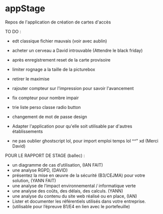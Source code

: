 # appStage 

Repos de l'application de création de cartes d'accès   

TO DO :

- edt classique fichier mauvais (voir avec aublin) 

- acheter un cerveau a David introuvable (Attendre le black friday)

- après enregistrement reset de la carte provisoire

- limiter rognage a la taille de la picturebox 

- retirer le maximise 

- rajouter compteur sur l'impression pour savoir l'avancement

- fix compteur pour nombre impair

- trie liste perso classe radio button 

- changement de mot de passe design 

- Adapter l'application pour qu'elle soit utilisable par d'autres établissements 

- ne pas oublier ghostscript lol, pour import emploi temps lol ^^" xd (Merci David) 

POUR LE RAPPORT DE STAGE (ballec) :

- un diagramme de cas d’utilisation, (IAN FAIT)
- une analyse RGPD, (DAVID)
- présentez la mise en œuvre de la sécurité (B3/CEJMA) pour votre solution, (YANN FAIT)
- une analyse de l’impact environnemental / informatique verte 
- une analyse des coûts, des délais, des calculs. (YANN)
- une analyse du contenu du site web réalisé ou en place, (IAN)
- Lister et documenter les référentiels utilisés dans votre entreprise. 
- (utilisable pour l’épreuve B1/E4 en lien avec le portefeuille)
